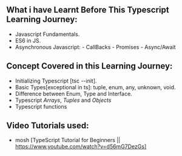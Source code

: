 ## What i have Learnt Before This Typescript Learning Journey:
- Javascript Fundamentals.
- ES6 in JS.
- Asynchronous Javascript: 
                        - CallBacks
                        - Promises
                        - Async/Await

## Concept Covered in this Learning Journey:
- Initializing Typescript [tsc --init].
- Basic Types[exceptional in ts]: tuple, enum, any, unknown, void.
- Difference between Enum, Type and Interface.
- Typescript *Arrays*, *Tuples* and *Objects*
- Typescript functions

## Video Tutorials used:
- mosh [TypeScript Tutorial for Beginners || https://www.youtube.com/watch?v=d56mG7DezGs]